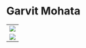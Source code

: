 <h1>Garvit Mohata</h1>
<table>
<tr>
<td>
    <div align="center">
  <img align="center" src="https://github-readme-stats-sigma-five.vercel.app/api?username=mohatagarvit&show_icons=true&hide_border=true&icon_color=586069&title_color=a0a9af">
</div>
</td>
  </tr>
  <tr>
<td>
  <div align="center">
  <img align="center" src="https://github-readme-stats-sigma-five.vercel.app/api/top-langs/?username=mohatagarvit&layout=compact">
  </div>
</td>
</tr>

</table>



<!--
<tr>
<td>
<div align="center">
<a href="https://github.com/mohatagarvit"><img src="https://img.shields.io/github/followers/mohatagarvit.svg?label=GitHub&style=social" alt="GitHub"></a>
<a href="https://github.com/sponsors/mohatagarvit"><img src="https://img.shields.io/badge/Sponsors--_.svg?style=social&logo=github&logoColor=EA4AAA" alt="Sponsors"></a>
</div>
</td>
</tr>
<tr>
<td>
<div align="center">
<img src="https://img.shields.io/badge/-Python-333?style=flat-square&logo=Python&logoColor=fff">
<img src="https://img.shields.io/badge/-C/C++-c14438?style=flat-square&logo=C&logoColor=fff">
<img src="https://img.shields.io/badge/-C%23-green?style=flat-square&logoColor=fff">
</div>
</td>
</tr>
<tr>
<td>
<div align="center">
<img src="https://img.shields.io/badge/-Unity-black?style=flat-square&logoColor=fff">
<img src="https://img.shields.io/badge/-PyTorch-e34f26?style=flat-square&logo=PyTorch&logoColor=fff">
<img src="https://img.shields.io/badge/-TensorFlow-e5cd0c?style=flat-square&logo=TensorFlow&logoColor=fff">
</div>
</td>
</tr>

# Garvit Mohata
**mohatagarvit/mohatagarvit** is a ✨ _special_ ✨ repository because its `README.md` (this file) appears on your GitHub profile.
 👋
Here are some ideas to get you started:

- 🔭 I’m currently working on ...
- 🌱 I’m currently learning ...
- 👯 I’m looking to collaborate on ...
- 🤔 I’m looking for help with ...
- 💬 Ask me about ...
- 📫 How to reach me: ...
- 😄 Pronouns: ...
- ⚡ Fun fact: ...

🔭 I’m currently working on Deep Learning and Computer Vision.

[![Anurag's github stats](https://github-readme-stats.vercel.app/api?username=mohatagarvit&show_icons=true)](https://github.com/anuraghazra/github-readme-stats)

[![Top Langs](https://github-readme-stats.vercel.app/api/top-langs/?username=mohatagarvit&layout=compact)](https://github.com/anuraghazra/github-readme-stats)

References:
- https://github.com/cnheider/cnheider for html
- https://github.com/anuraghazra/github-readme-stats for markdown
-->

